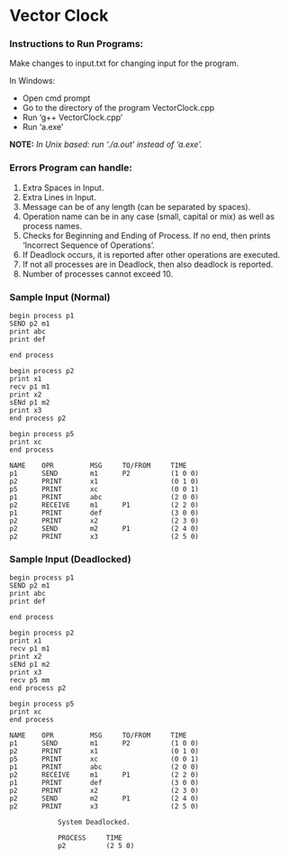 # Vector Clock

### Instructions to Run Programs:

Make changes to input.txt for changing input for the program.

In Windows:
- Open cmd prompt
- Go to the directory of the program VectorClock.cpp
- Run ‘g++ VectorClock.cpp’
- Run ‘a.exe’

**NOTE:** *In Unix based: run ‘./a.out’ instead of ‘a.exe’.*

### Errors Program can handle:

1. Extra Spaces in Input.
2. Extra Lines in Input.
3. Message can be of any length (can be separated by spaces).
4. Operation name can be in any case (small, capital or mix) as well as process names.
5. Checks for Beginning and Ending of Process. If no end, then prints ‘Incorrect Sequence of Operations’.
6. If Deadlock occurs, it is reported after other operations are executed.
7. If not all processes are in Deadlock, then also deadlock is reported.
8. Number of processes cannot exceed 10.


### Sample Input (Normal)

```
begin process p1
SEND p2 m1
print abc
print def

end process

begin process p2
print x1
recv p1 m1
print x2
sENd p1 m2
print x3
end process p2

begin process p5
print xc
end process
```

```
NAME    OPR         MSG     TO/FROM     TIME
p1      SEND        m1      P2          (1 0 0)
p2      PRINT       x1                  (0 1 0)
p5      PRINT       xc                  (0 0 1)
p1      PRINT       abc                 (2 0 0)
p2      RECEIVE     m1      P1          (2 2 0)
p1      PRINT       def                 (3 0 0)
p2      PRINT       x2                  (2 3 0)
p2      SEND        m2      P1          (2 4 0)
p2      PRINT       x3                  (2 5 0)
```


### Sample Input (Deadlocked)

```
begin process p1
SEND p2 m1
print abc
print def

end process

begin process p2
print x1
recv p1 m1
print x2
sENd p1 m2
print x3
recv p5 mm
end process p2

begin process p5
print xc
end process
```

```
NAME    OPR         MSG     TO/FROM     TIME
p1      SEND        m1      P2          (1 0 0)
p2      PRINT       x1                  (0 1 0)
p5      PRINT       xc                  (0 0 1)
p1      PRINT       abc                 (2 0 0)
p2      RECEIVE     m1      P1          (2 2 0)
p1      PRINT       def                 (3 0 0)
p2      PRINT       x2                  (2 3 0)
p2      SEND        m2      P1          (2 4 0)
p2      PRINT       x3                  (2 5 0)

            System Deadlocked.
            
            PROCESS     TIME
            p2          (2 5 0)

```